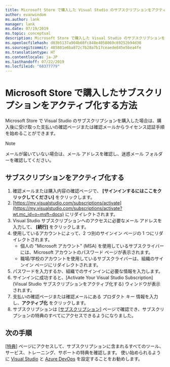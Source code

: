 ```yaml
---
title: Microsoft Store で購入した Visual Studio のサブスクリプションをアクティブ化する方法 |Microsoft Docs
author: evanwindom
ms.author: lank
manager: lank
ms.date: 07/19/2019
ms.topic: conceptual
description: Microsoft Store で購入した Visual Studio のサブスクリプションをアクティブ化する方法について説明します。
ms.openlocfilehash: d03b5137a904b68fc848e4058069c89252b94d38
ms.sourcegitcommit: 485881e6ba872c7b28a7b17ceaede845e5bea4fe
ms.translationtype: HT
ms.contentlocale: ja-JP
ms.lasthandoff: 07/22/2019
ms.locfileid: "68377779"
---
```

# <a name="how-do-i-activate-a-subscription-acquired-from-the-microsoft-store"></a>Microsoft Store で購入したサブスクリプションをアクティブ化する方法
Microsoft Store で Visual Studio のサブスクリプションを購入した場合は、購入後に受け取った支払いの確認ページまたは確認メールからライセンス認証手順を始めることができます。

> [!NOTE]
> メールが届いていない場合は、メール アドレスを確認し、迷惑メール フォルダーを確認してください。

## <a name="activate-your-subscription"></a>サブスクリプションをアクティブ化する
1. 確認メールまたは購入内容の確認ページで、 **[サインインするにはここをクリックしてください]** をクリックします。
2. [https://my.visualstudio.com/subscriptions/activate](https://my.visualstudio.com/subscriptions/activate?wt.mc_id=o~msft~docs) にリダイレクトされます。
3. Visual Studio サブスクリプションへのアクセスに必要なメール アドレスを入力して、 **[続行]** をクリックします。
4. 使用しているアカウントによって、2 つ別のサインイン ページの 1 つにリダイレクトされます。
    - 個人の "Microsoft アカウント" (MSA) を使用しているサブスクライバーには、Microsoft アカウントのパスワード ページが表示されます。
    - 職場/学校のアカウントを使用しているサブスクライバーは、組織のサインイン ページにリダイレクトされます。
5. パスワードを入力するか、組織でのサインインに必要な情報を入力します。
6. サインインに成功すると、[Activate Your Visual Studio Subscription]\(Visual Studio サブスクリプションをアクティブ化する\) ウィンドウが表示されます。
7. 支払いの確認ページまたは確認メールにある プロダクト キー 情報を入力し、**アクティブ化** をクリックします。
8. サブスクリプションは [[サブスクリプション](https://my.visualstudio.com/subscriptions?wt.mc_id=o~msft~docs)] ページで確認でき、サブスクリプションの特典のすべてにアクセスできるようになりました。

## <a name="next-steps"></a>次の手順
[[特典]](https://my.visualstudio.com/benefits?wt.mc_id=o~msft~docs) ページにアクセスして、サブスクリプションに含まれるすべてのツール、サービス、トレーニング、サポートの特典を確認します。  使い始められるように [Visual Studio](vs-ide-benefit.md) と [Azure DevOps](vs-azure-devops.md) を設定することをお勧めします。 